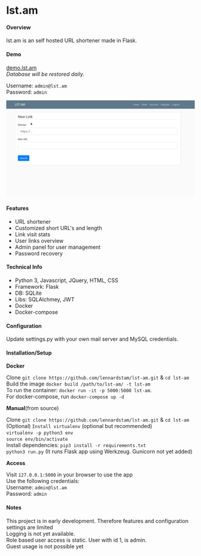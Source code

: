 # lst.am

#### Overview

lst.am is an self hosted URL shortener made in Flask.

#### Demo

[demo.lst.am](https://demo.lst.am/)   
_Database will be restored daily._  

Username: `admin@lst.am`  
Password: `admin`   

![Screenshot](screenshot.gif)

#### Features

  * URL shortener
  * Customized short URL's and length
  * Link visit stats
  * User links overview 
  * Admin panel for user management
  * Password recovery	
	
#### Technical Info

  * Python 3, Javascript, JQuery, HTML, CSS
  * Framework: Flask
  * DB: SQLite
  * Libs: SQLAlchmey, JWT
  * Docker
  * Docker-compose

#### Configuration

Update settings.py with your own mail server and MySQL credentials.

#### Installation/Setup

**Docker**

Clone `git clone https://github.com/lennardstam/lst-am.git` & `cd lst-am`  
Build the image `docker build /path/to/lst-am/ -t lst-am`  
To run the container: `docker run -it -p 5000:5000 lst-am`.  
For docker-compose, run `docker-compose up -d`  

**Manual**(from source)

Clone `git clone https://github.com/lennardstam/lst-am.git` & `cd lst-am`  
(Optional) `Install virtualenv` (optional but recommended)  
	`virtualenv -p python3 env`  
	`source env/bin/activate`  
Install dependencies: `pip3 install -r requirements.txt`  
`python3 run.py` (It runs Flask app using Werkzeug. Gunicorn not yet added)  

**Access**

Visit `127.0.0.1:5000` in your browser to use the app  
Use the following credentials:  
Username: `admin@lst.am`  
Password: `admin`  
    

#### Notes

This project is in early development. Therefore features and configuration settings are limited  
Logging is not yet available.  
Role based user access is static. User with id 1, is admin.  
Guest usage is not possible yet
